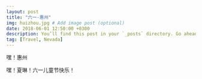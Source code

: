 ```yaml
---
layout: post
title: "六一·惠州"
img: huizhou.jpg # Add image post (optional)
date: 2018-06-01 12:50:00 +0300
description: You’ll find this post in your `_posts` directory. Go ahead and edit it and re-build the site to see your changes. # Add post description (optional)
tag: [Travel, Nevada]
---
```

嘿！惠州  

嘿！夏琳！六一儿童节快乐！